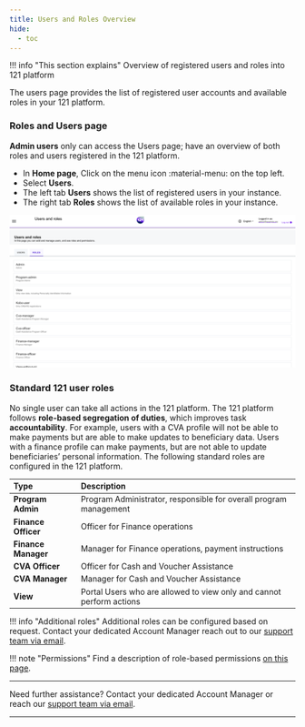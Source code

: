 ```yaml
---
title: Users and Roles Overview
hide:
  - toc
---
```




!!! info "This section explains"
    Overview of registered users and roles into 121 platform

The users page provides the list of registered user accounts and available roles in your 121 platform.

### Roles and Users page

**Admin users** only can access the Users page; have an overview of both roles and users registered in the 121 platform.

- In **Home page**, Click on the menu icon :material-menu: on the top left.
- Select **Users**.
- The left tab **Users** shows the list of registered users in your instance.
- The right tab **Roles** shows the list of available roles in your instance.

![User Role Tab](https://raw.githubusercontent.com/global-121/121-platform/main/e2e/tests/__screenshots__/UserManualScreenshots/userManualScreenshots.spec.ts/UsersRoleTab.png)

### Standard 121 user roles

No single user can take all actions in the 121 platform. The 121 platform follows **role-based segregation of duties**, which improves task **accountability**. For example, users with a CVA profile will not be able to make payments but are able to make updates to beneficiary data. Users with a finance profile can make payments, but are not able to update beneficiaries’ personal information. The following standard roles are configured in the 121 platform.

| Type                | Description                                                          |
| :------------------ | :------------------------------------------------------------------- |
| **Program Admin**   | Program Administrator, responsible for overall program management    |
| **Finance Officer** | Officer for Finance operations                                       |
| **Finance Manager** | Manager for Finance operations, payment instructions                 |
| **CVA Officer**     | Officer for Cash and Voucher Assistance                              |
| **CVA Manager**     | Manager for Cash and Voucher Assistance                              |
| **View**            | Portal Users who are allowed to view only and cannot perform actions |

!!! info "Additional roles"
    Additional roles can be configured based on request. Contact your dedicated Account Manager reach out to our [support team via email](mailto:support@121.global).

!!! note "Permissions"
    Find a description of role-based permissions [on this page](../users/description-roles.md).

___
Need further assistance?
Contact your dedicated Account Manager or reach our [support team via email](mailto:support@121.global).
___
